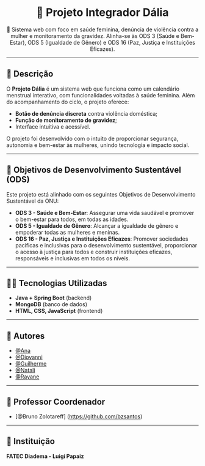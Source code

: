 <h1 align="center">🌸 Projeto Integrador Dália</h1>

<p align="center">
  🔎 Sistema web com foco em saúde feminina, denúncia de violência contra a mulher e monitoramento da gravidez. Alinha-se às ODS 3 (Saúde e Bem-Estar), ODS 5 (Igualdade de Gênero) e ODS 16 (Paz, Justiça e Instituições Eficazes).
</p>

---

## 📌 Descrição

O **Projeto Dália** é um sistema web que funciona como um calendário menstrual interativo, com funcionalidades voltadas à saúde feminina. Além do acompanhamento do ciclo, o projeto oferece:

- **Botão de denúncia discreta** contra violência doméstica;
- **Função de monitoramento de gravidez**;
- Interface intuitiva e acessível.

O projeto foi desenvolvido com o intuito de proporcionar segurança, autonomia e bem-estar às mulheres, unindo tecnologia e impacto social.

---

## 🎯 Objetivos de Desenvolvimento Sustentável (ODS)

Este projeto está alinhado com os seguintes Objetivos de Desenvolvimento Sustentável da ONU:

- **ODS 3 - Saúde e Bem-Estar**: Assegurar uma vida saudável e promover o bem-estar para todos, em todas as idades.
- **ODS 5 - Igualdade de Gênero**: Alcançar a igualdade de gênero e empoderar todas as mulheres e meninas.
- **ODS 16 - Paz, Justiça e Instituições Eficazes**: Promover sociedades pacíficas e inclusivas para o desenvolvimento sustentável, proporcionar o acesso à justiça para todos e construir instituições eficazes, responsáveis e inclusivas em todos os níveis.

---

## 🧑‍💻 Tecnologias Utilizadas

- **Java + Spring Boot** (backend)
- **MongoDB** (banco de dados)
- **HTML, CSS, JavaScript** (frontend)

---

## 👥 Autores

- [@Ana](https://github.com/ana-bia07)
- [@Diovanni](https://github.com/)
- [@Guilherme](https://github.com/GuilhermeSouza198)
- [@Natali](https://github.com/nouveauromance)
- [@Rayane](https://github.com/RayaneBarrosM)

--- 

## 👤 Professor Coordenador

- [@Bruno Zolotareff] (https://github.com/bzsantos)

---

## 📍 Instituição

**FATEC Diadema - Luigi Papaiz**
